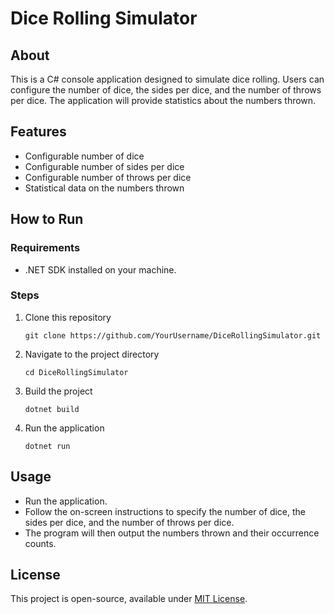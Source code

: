 # Dice Rolling Simulator

## About
This is a C# console application designed to simulate dice rolling. Users can configure the number of dice, the sides per dice, and the number of throws per dice. The application will provide statistics about the numbers thrown.

## Features

- Configurable number of dice
- Configurable number of sides per dice
- Configurable number of throws per dice
- Statistical data on the numbers thrown

## How to Run

### Requirements

- .NET SDK installed on your machine.

### Steps

1. Clone this repository
   ```
   git clone https://github.com/YourUsername/DiceRollingSimulator.git
   ```
   
2. Navigate to the project directory
   ```
   cd DiceRollingSimulator
   ```
   
3. Build the project
   ```
   dotnet build
   ```
   
4. Run the application
   ```
   dotnet run
   ```

## Usage

- Run the application.
- Follow the on-screen instructions to specify the number of dice, the sides per dice, and the number of throws per dice.
- The program will then output the numbers thrown and their occurrence counts.

## License

This project is open-source, available under [MIT License](LICENSE).
